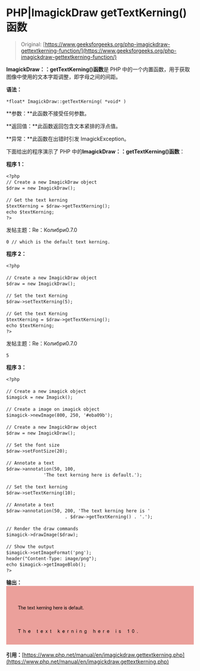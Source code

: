 # PHP|ImagickDraw getTextKerning()函数

> Original: [https://www.geeksforgeeks.org/php-imagickdraw-gettextkerning-function/](https://www.geeksforgeeks.org/php-imagickdraw-gettextkerning-function/)

**ImagickDraw：：getTextKerning()函数**是 PHP 中的一个内置函数，用于获取图像中使用的文本字距调整，即字母之间的间距。

**语法：**

```
*float* ImagickDraw::getTextKerning( *void* )
```

**参数：**此函数不接受任何参数。

**返回值：**此函数返回包含文本紧排的浮点值。

**异常：**此函数在出错时引发 ImagickException。

下面给出的程序演示了 PHP 中的**ImagickDraw：：getTextKerning()函数**：

**程序 1：**

```
<?php
// Create a new ImagickDraw object
$draw = new ImagickDraw();

// Get the text kerning
$textKerning = $draw->getTextKerning();
echo $textKerning;
?>
```

发帖主题：Re：Колибри0.7.0

```
0 // which is the default text kerning.
```

**程序 2：**

```
<?php

// Create a new ImagickDraw object
$draw = new ImagickDraw();

// Set the text Kerning
$draw->setTextKerning(5);

// Get the text Kerning
$textKerning = $draw->getTextKerning();
echo $textKerning;
?>
```

发帖主题：Re：Колибри0.7.0

```
5
```

**程序 3：**

```
<?php

// Create a new imagick object
$imagick = new Imagick();

// Create a image on imagick object
$imagick->newImage(800, 250, '#eba09b');

// Create a new ImagickDraw object
$draw = new ImagickDraw();

// Set the font size
$draw->setFontSize(20);

// Annotate a text
$draw->annotation(50, 100, 
              'The text kerning here is default.');

// Set the text kerning
$draw->setTextKerning(10);

// Annotate a text
$draw->annotation(50, 200, 'The text kerning here is ' 
                      . $draw->getTextKerning() . '.');

// Render the draw commands
$imagick->drawImage($draw);

// Show the output
$imagick->setImageFormat('png');
header("Content-Type: image/png");
echo $imagick->getImageBlob();
?>
```

**输出：**
![](img/aa2f50a49fe26035aaf1476e802ac398.png)

**引用：**[https://www.php.net/manual/en/imagickdraw.gettextkerning.php](https://www.php.net/manual/en/imagickdraw.gettextkerning.php)